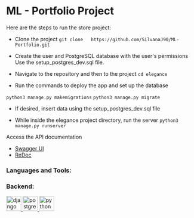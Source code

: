 # ML - Portfolio Project

Here are the steps to run the store project:

- Clone the project
```git clone   https://github.com/SilvanaJ90/ML-Portfolio.git ```
- Create the user and PostgreSQL database with the user's permissions
    Use the setup_postgres_dev.sql file.

- Navigate to the repository and then to the project
```cd elegance```
- Run the commands to deploy the app and set up the database

 ```python3 manage.py makemigrations```
 ```python3 manage.py migrate```

 - If desired, insert data using the setup_postgres_dev.sql file

 - While inside the elegance project directory, run the server
  ```python3 manage.py runserver ```

Access the API documentation
- [Swagger UI](http://127.0.0.1:8000/swagger/)
- [ReDoc](http://127.0.0.1:8000/redoc)




<h3 align="left">Languages and Tools:</h3>
<h3 align="left">Backend:</h3>
<p align="left"> <a href="https://www.djangoproject.com/" target="_blank" rel="noreferrer"> <img src="https://cdn.worldvectorlogo.com/logos/django.svg" alt="django" width="40" height="40"/> </a> <a href="https://www.postgresql.org" target="_blank" rel="noreferrer"> <img src="https://raw.githubusercontent.com/devicons/devicon/master/icons/postgresql/postgresql-original-wordmark.svg" alt="postgresql" width="40" height="40"/> </a> <a href="https://www.python.org" target="_blank" rel="noreferrer"> <img src="https://raw.githubusercontent.com/devicons/devicon/master/icons/python/python-original.svg" alt="python" width="40" height="40"/> </a> </p>
